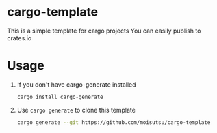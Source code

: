 # cargo-template

This is a simple template for cargo projects
You can easily publish to crates.io

# Usage

1. If you don't have cargo-generate installed

    ```sh
    cargo install cargo-generate
    ```

1. Use `cargo generate` to clone this template

    ```sh
    cargo generate --git https://github.com/moisutsu/cargo-template
    ```
